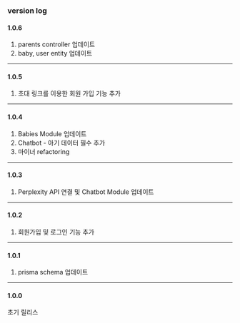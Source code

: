 ### version log

#### 1.0.6

1. parents controller 업데이트
2. baby, user entity 업데이트

---

#### 1.0.5

1. 초대 링크를 이용한 회원 가입 기능 추가

---

#### 1.0.4

1. Babies Module 업데이트
2. Chatbot - 아기 데이터 필수 추가
3. 마이너 refactoring

---

#### 1.0.3

1. Perplexity API 연결 및 Chatbot Module 업데이트

---

#### 1.0.2

1. 회원가입 및 로그인 기능 추가

---

#### 1.0.1 

1. prisma schema 업데이트

---

#### 1.0.0

초기 릴리스
